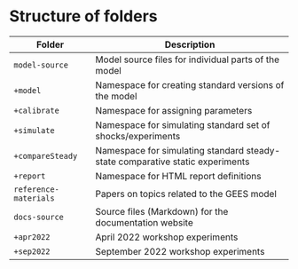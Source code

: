 
# Structure of folders

Folder | Description
---|---
`model-source` | Model source files for individual parts of the model
`+model` | Namespace for creating standard versions of the model
`+calibrate` | Namespace for assigning parameters
`+simulate` | Namespace for simulating standard set of shocks/experiments
`+compareSteady` | Namespace for simulating standard steady-state comparative static experiments
`+report` | Namespace for HTML report definitions
`reference-materials` | Papers on topics related to the GEES model
`docs-source` | Source files (Markdown) for the documentation website
`+apr2022` | April 2022 workshop experiments
`+sep2022` | September 2022 workshop experiments

